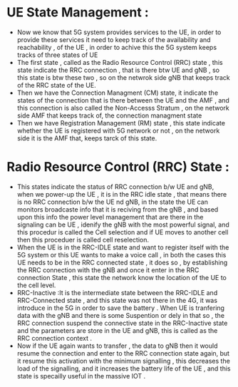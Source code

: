# UE State Management :
* Now we know that 5G system provides services to the UE, in order to provide these services it need to keep track of the availability and reachability , of the UE , in order to achive this the 5G system keeps tracks of three states of UE
* The first state , called as the Radio Resource Control (RRC) state , this state indicate the RRC connection , that is there btw UE and gNB , so this state is btw these two , so on the netwrok side gNB that keeps track of the RRC state of the UE.
* Then we have the Connection Managment (CM) state, it indicate the states of the connection that is there between the UE and the AMF , and this connection is also called the Non-Accesss Stratum , on the network side AMF that keeps track of, the connection managment state
* Then we have Registration Management (RM) state , this state indicate whether the UE is registered with 5G network or not , on the network side it is the AMF that, keeps  tarck of this state.

# Radio Resource Control (RRC) State :
* This states indicate the status of RRC connection b/w UE and gNB, when we power-up the UE , it is in the RRC idle state , that means there is no RRC connection b/w the UE nd gNB, in the state the UE can monitors broadcaste info that it is reciving from the gNB , and based upon this info the power level management that are there in the signaling can be UE , idenify the gNB with the most powerful signal, and this procedur is called the Cell selection and if UE moves to another cell then this proceduer is called cell reselection.
* When the UE is in the RRC-IDLE state and want to register itself with the 5G system or this UE wants to make a voice call , in both the cases this UE needs to be in the RRC connected state , it does so , by establishing the RRC connection with the gNB and once it enter in the RRC connection State , this state the network know the location of the UE to the cell level.
* RRC-Inactive :It is the intermediate state between the RRC-IDLE and RRC-Connected state , and this state was not there in the 4G, it was introduce in the 5G in order to save the battery . When UE is tranfering data with the gNB and there is some Suspention or dely in that so , the RRC connection suspend the connective state in the RRC-Inactive state and the parameters are store in the UE and gNB, this is called as the RRC connection context .
* Now if the UE again wants to transfer , the data to gNB then it would resume the connection and enter to the RRC connection state again, but it resume this activation with the minimum signalling , this decreases the load of the signalling, and it increases the battery life of the UE   , and this state is specailly useful in the massive IOT .   














